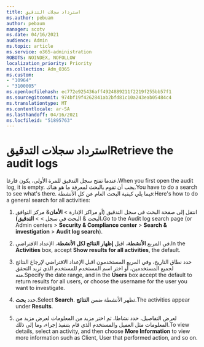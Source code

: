 ```yaml
---
title: استرداد سجلات التدقيق
ms.author: pebuam
author: pebaum
manager: scotv
ms.date: 04/16/2021
audience: Admin
ms.topic: article
ms.service: o365-administration
ROBOTS: NOINDEX, NOFOLLOW
localization_priority: Priority
ms.collection: Adm_O365
ms.custom:
- "10964"
- "3100005"
ms.openlocfilehash: ec772e925436aff4924889211f2219f255bb57f1
ms.sourcegitcommit: 974bf19f4262841ab2bfd81c10a243eab05484c4
ms.translationtype: MT
ms.contentlocale: ar-SA
ms.lasthandoff: 04/16/2021
ms.locfileid: "51895763"
---
```

# <a name="retrieve-the-audit-logs"></a><span data-ttu-id="bf3ed-102">استرداد سجلات التدقيق</span><span class="sxs-lookup"><span data-stu-id="bf3ed-102">Retrieve the audit logs</span></span>

<span data-ttu-id="bf3ed-103">عندما تفتح سجل التدقيق للمرة الأولى، يكون فارغا.</span><span class="sxs-lookup"><span data-stu-id="bf3ed-103">When you first open the audit log, it is empty.</span></span> <span data-ttu-id="bf3ed-104">يجب أن تقوم بالبحث لمعرفة ما هو هناك.</span><span class="sxs-lookup"><span data-stu-id="bf3ed-104">You have to do a search to see what's there.</span></span> <span data-ttu-id="bf3ed-105">فيما يلي كيفية البحث العام عن كل الأنشطة:</span><span class="sxs-lookup"><span data-stu-id="bf3ed-105">Here's how to do a general search for all activities:</span></span>

1. <span data-ttu-id="bf3ed-106">انتقل إلى صفحة البحث في سجل التدقيق (أو مراكز الإدارة > **الأمان**& مركز التوافق البحث & البحث في سجل  >    >  **التدقيق).**</span><span class="sxs-lookup"><span data-stu-id="bf3ed-106">Go to the Audit log search page (or Admin centers > **Security & Compliance center** > **Search & investigation** > **Audit log search**).</span></span>

1. <span data-ttu-id="bf3ed-107">في المربع **الأنشطة،** اقبل **إظهار النتائج لكل الأنشطة**، الإعداد الافتراضي.</span><span class="sxs-lookup"><span data-stu-id="bf3ed-107">In the **Activities** box, accept **Show results for all activities**, the default.</span></span>

1. <span data-ttu-id="bf3ed-108">حدد نطاق التاريخ، وفي  المربع المستخدمون اقبل الإعداد الافتراضي لإرجاع النتائج لجميع المستخدمين، أو اختر اسم المستخدم للمستخدم الذي تريد التحقق منه.</span><span class="sxs-lookup"><span data-stu-id="bf3ed-108">Specify the date range, and in the **Users** box accept the default to return results for all users, or choose the username for the user you want to investigate.</span></span>

1. <span data-ttu-id="bf3ed-109">حدد **بحث**.</span><span class="sxs-lookup"><span data-stu-id="bf3ed-109">Select **Search**.</span></span> <span data-ttu-id="bf3ed-110">تظهر الأنشطة ضمن **النتائج**.</span><span class="sxs-lookup"><span data-stu-id="bf3ed-110">The activities appear under **Results**.</span></span>

1. <span data-ttu-id="bf3ed-111">لعرض التفاصيل، حدد نشاطا، ثم  اختر مزيد من المعلومات لعرض مزيد من المعلومات مثل العميل والمستخدم الذي قام بتنفيذ إجراء، وما إلى ذلك.</span><span class="sxs-lookup"><span data-stu-id="bf3ed-111">To view details, select an activity, and then choose **More Information** to view more information such as Client, User that performed action, and so on.</span></span>
